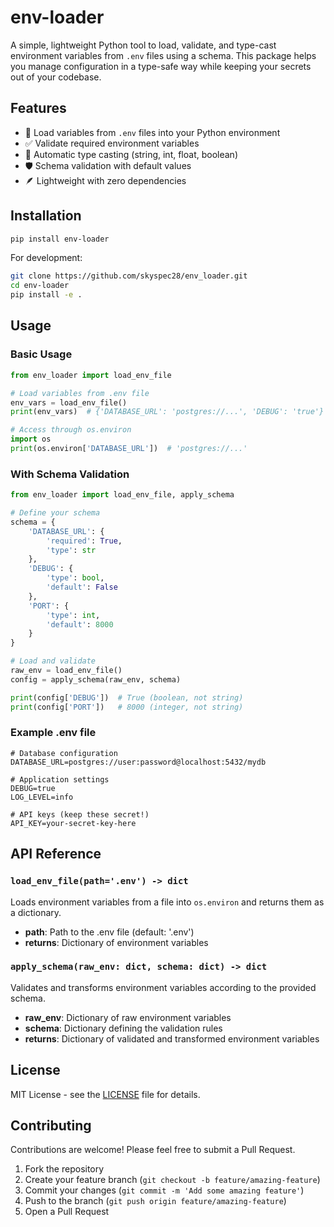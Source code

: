 # env-loader

A simple, lightweight Python tool to load, validate, and type-cast environment variables from `.env` files using a schema. This package helps you manage configuration in a type-safe way while keeping your secrets out of your codebase.

## Features

- 📝 Load variables from `.env` files into your Python environment
- ✅ Validate required environment variables
- 🔄 Automatic type casting (string, int, float, boolean)
- 🛡️ Schema validation with default values
- 🪶 Lightweight with zero dependencies

## Installation

```bash
pip install env-loader
```

For development:

```bash
git clone https://github.com/skyspec28/env_loader.git
cd env-loader
pip install -e .
```

## Usage

### Basic Usage

```python
from env_loader import load_env_file

# Load variables from .env file
env_vars = load_env_file()
print(env_vars)  # {'DATABASE_URL': 'postgres://...', 'DEBUG': 'true'}

# Access through os.environ
import os
print(os.environ['DATABASE_URL'])  # 'postgres://...'
```

### With Schema Validation

```python
from env_loader import load_env_file, apply_schema

# Define your schema
schema = {
    'DATABASE_URL': {
        'required': True,
        'type': str
    },
    'DEBUG': {
        'type': bool,
        'default': False
    },
    'PORT': {
        'type': int,
        'default': 8000
    }
}

# Load and validate
raw_env = load_env_file()
config = apply_schema(raw_env, schema)

print(config['DEBUG'])  # True (boolean, not string)
print(config['PORT'])   # 8000 (integer, not string)
```

### Example .env file

```
# Database configuration
DATABASE_URL=postgres://user:password@localhost:5432/mydb

# Application settings
DEBUG=true
LOG_LEVEL=info

# API keys (keep these secret!)
API_KEY=your-secret-key-here
```

## API Reference

### `load_env_file(path='.env') -> dict`

Loads environment variables from a file into `os.environ` and returns them as a dictionary.

- **path**: Path to the .env file (default: '.env')
- **returns**: Dictionary of environment variables

### `apply_schema(raw_env: dict, schema: dict) -> dict`

Validates and transforms environment variables according to the provided schema.

- **raw_env**: Dictionary of raw environment variables
- **schema**: Dictionary defining the validation rules
- **returns**: Dictionary of validated and transformed environment variables

## License

MIT License - see the [LICENSE](LICENSE) file for details.

## Contributing

Contributions are welcome! Please feel free to submit a Pull Request.

1. Fork the repository
2. Create your feature branch (`git checkout -b feature/amazing-feature`)
3. Commit your changes (`git commit -m 'Add some amazing feature'`)
4. Push to the branch (`git push origin feature/amazing-feature`)
5. Open a Pull Request